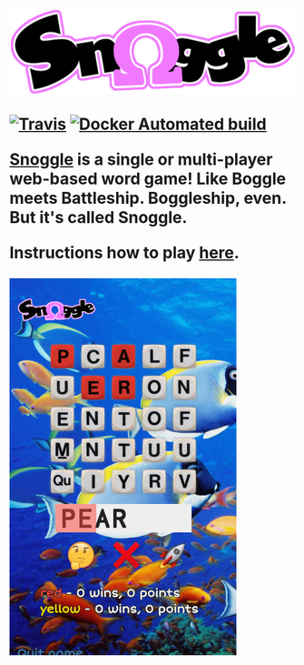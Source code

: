 <h1><a href="http://snoggle.party"><img title="snoggle.party" alt="snoggle.party" src="https://github.com/andreasjansson/snoggle.party/raw/master/snoggle/static/images/logo.png" /></a</h1>

[![Travis](https://img.shields.io/travis/andreasjansson/snoggle.party.svg?style=flat-square)](https://travis-ci.org/andreasjansson/snoggle.party) [![Docker Automated build](https://img.shields.io/docker/automated/andreasjansson/snoggle.party.svg?style=flat-square)](https://hub.docker.com/r/andreasjansson/snoggle.party/)

[Snoggle](http://snoggle.party) is a single or multi-player web-based word game! Like Boggle meets Battleship. Boggleship, even. But it's called Snoggle.

Instructions how to play [here](http://snoggle.party/howto).

![screenshot](https://github.com/andreasjansson/snoggle.party/raw/master/snoggle/static/images/howto5.jpg)
